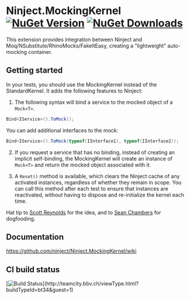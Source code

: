 # Ninject.MockingKernel [![NuGet Version](http://img.shields.io/nuget/v/Ninject.MockingKernel.svg?style=flat)](https://www.nuget.org/packages/Ninject.MockingKernel/) [![NuGet Downloads](http://img.shields.io/nuget/dt/Ninject.MockingKernel.svg?style=flat)](https://www.nuget.org/packages/Ninject.MockingKernel/)

This extension provides integration between Ninject and Moq/NSubstitute/RhinoMocks/FakeItEasy, creating a "lightweight" auto-mocking container.

## Getting started

In your tests, you should use the MockingKernel instead of the StandardKernel. It adds the following features to Ninject:

1. The following syntax will bind a service to the mocked object of a `Mock<T>`. 
```C#
Bind<IService>().ToMock();
```
You can add additional interfaces to the mock:
```C#
Bind<IService>().ToMock(typeof(IInterface1), typeof(IInterface2));
```

2. If you request a service that has no binding, instead of creating an implicit self-binding, the MockingKernel
   will create an instance of `Mock<T>` and return the mocked object associated with it.

3. A `Reset()` method is available, which clears the Ninject cache of any activated instances, regardless of whether they
   remain in scope. You can call this method after each test to ensure that instances are reactivated, without having
   to dispose and re-initialize the kernel each time.

Hat tip to [Scott Reynolds](http://github.com/scottcreynolds) for the idea, and to [Sean Chambers](http://github.com/schambers) for dogfooding.

## Documentation
https://github.com/ninject/Ninject.MockingKernel/wiki

## CI build status
[![Build Status](https://teamcity.bbv.ch/app/rest/builds/buildType:(id:bt34)/statusIcon)](http://teamcity.bbv.ch/viewType.html?buildTypeId=bt34&guest=1)